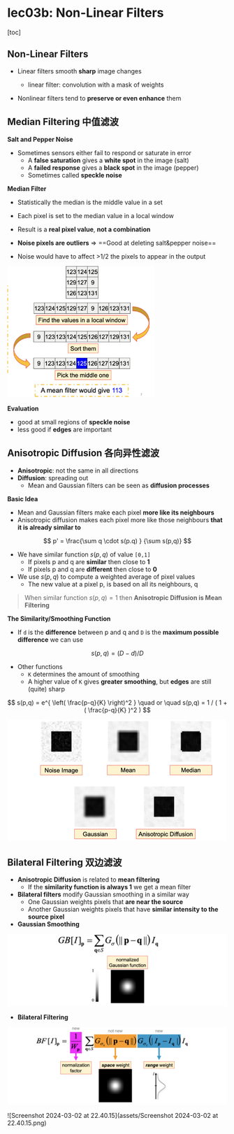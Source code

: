 # lec03b: Non-Linear Filters

[toc]

## Non-Linear Filters

- Linear filters smooth **sharp** image changes
    - linear filter: convolution with a mask of weights

- Nonlinear filters tend to **preserve or even enhance** them

## Median Filtering 中值滤波

**Salt and Pepper Noise**

- Sometimes sensors either fail to respond or saturate in error
  - A **false saturation** gives a **white spot** in the image (salt)
  - A **failed response** gives a **black spot** in the image (pepper)
  - Sometimes called **speckle noise**

**Median Filter**

- Statistically the median is the middle value in a set

- Each pixel is set to the median value in a local window

- Result is a **real pixel value**, **not a combination**

- **Noise pixels are outliers** => ==Good at deleting salt&pepper noise==

- Noise would have to affect >1/2 the pixels to appear in the output

<img src="assets/Screenshot 2024-03-11 at 14.11.19.png" alt="Screenshot 2024-03-11 at 14.11.19" style="zoom: 33%;" />

**Evaluation**

- good at small regions of **speckle noise**
- less good if **edges** are important

## Anisotropic Diffusion 各向异性滤波

-   **Anisotropic**: not the same in all directions
-   **Diffusion**: spreading out
    -   Mean and Gaussian filters can be seen as **diffusion processes**

**Basic Idea**

- Mean and Gaussian filters make each pixel **more like its neighbours**
- Anisotropic diffusion makes each pixel more like those neighbours **that it is already similar to**

$$
p' = \frac{\sum q \cdot s(p.q) } {\sum s(p,q)}
$$

- We have similar function $s(p,q)$ of value `[0,1]`
  - If pixels p and q are **similar** then close to **1**
  - If pixels p and q are **different** then close to **0**
- We use $s(p,q)$ to compute a weighted average of pixel values
  - The new value at a pixel p, is based on all its neighbours, q

>   When similar function $s(p,q) = 1$ then **Anisotropic Diffusion is Mean Filtering**

**The Similarity/Smoothing Function**

- If `d` is the **difference** between p and q and `D` is the **maximum possible difference** we can use

$$
s(p,q) = (D- d) / D
$$

- Other functions
  - `K` determines the amount of smoothing
  - A higher value of `K` gives **greater smoothing**, but **edges** are still (quite) sharp
  

$$
s(p,q) = e^{ \left( \frac{p-q}{K} \right)^2 } \quad or \quad
s(p,q) = 1 / ( 1 + ( \frac{p-q}{K} )^2 )
$$

<img src="assets/Screenshot 2024-03-02 at 22.31.34.png" alt="Screenshot 2024-03-02 at 22.31.34" style="zoom:50%;" />

## Bilateral Filtering 双边滤波

- **Anisotropic Diffusion** is related to **mean filtering**
  - If the **similarity function is always 1** we get a mean filter
- **Bilateral filters** modify Gaussian smoothing in a similar way
  - One Gaussian weights pixels that **are near the source**
  - Another Gaussian weights pixels that have **similar intensity to the source pixel**
- **Gaussian Smoothing**

<img src="assets/Screenshot 2024-05-25 at 23.18.13.png" alt="Screenshot 2024-05-25 at 23.18.13" style="zoom:50%;" />

- **Bilateral Filtering**

<img src="assets/Screenshot 2024-03-02 at 22.38.03.png" alt="Screenshot 2024-03-02 at 22.38.03" style="zoom:50%;" />

![Screenshot 2024-03-02 at 22.40.15](assets/Screenshot 2024-03-02 at 22.40.15.png)
